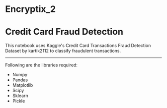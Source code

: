 # Encryptix_2

# **Credit Card Fraud Detection**
This notebook uses Kaggle's Credit Card Transactions Fraud Detection Dataset by kartik2112 to classify fraudulent transactions.

---
Following are the libraries required:
- Numpy
- Pandas
- Matplotlib
- Scipy
- Sklearn
- Pickle